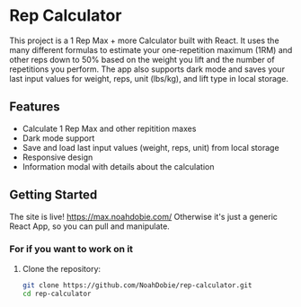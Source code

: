 # Rep Calculator

This project is a 1 Rep Max + more Calculator built with React. It uses the many different formulas to estimate your one-repetition maximum (1RM) and other reps down to 50% based on the weight you lift and the number of repetitions you perform. The app also supports dark mode and saves your last input values for weight, reps, unit (lbs/kg), and lift type in local storage.

## Features

- Calculate 1 Rep Max and other repitition maxes
- Dark mode support
- Save and load last input values (weight, reps, unit) from local storage
- Responsive design
- Information modal with details about the calculation

## Getting Started

The site is live! https://max.noahdobie.com/
Otherwise it's just a generic React App, so you can pull and manipulate.


### For if you want to work on it

1. Clone the repository:
   ```bash
   git clone https://github.com/NoahDobie/rep-calculator.git
   cd rep-calculator
